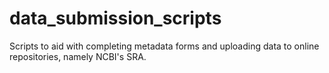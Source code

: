 # data_submission_scripts
Scripts to aid with completing metadata forms and uploading data to online repositories, namely NCBI's SRA.
